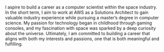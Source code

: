 I aspire to build a career as a computer scientist within the space industry. In the short term, I aim to work at AWS as a Solutions Architect to gain valuable industry experience while pursuing a master’s degree in computer science. My passion for technology began in childhood through gaming consoles, and my fascination with space was sparked by a deep curiosity about the universe. Ultimately, I am committed to building a career that aligns with both my interests and passions, one that is both meaningful and fulfilling.
